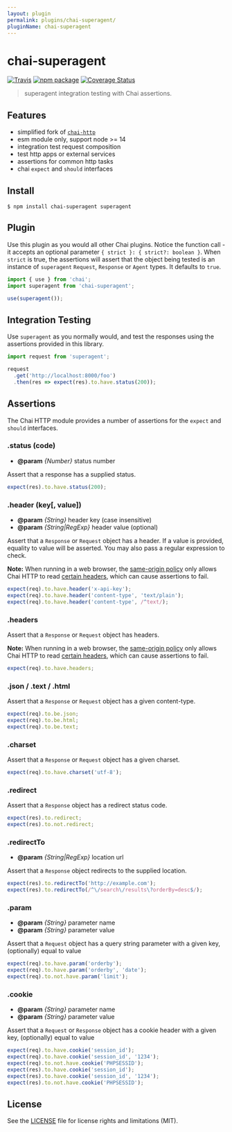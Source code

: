 ```yaml
---
layout: plugin
permalink: plugins/chai-superagent/
pluginName: chai-superagent
---
```


# chai-superagent

[![Travis][build-badge]][build]
[![npm package][npm-badge]][npm]
[![Coverage Status][coveralls-badge]][coveralls]

> superagent integration testing with Chai assertions.

## Features

- simplified fork of [`chai-http`](https://github.com/chaijs/chai-http)
- esm module only, support node >= 14
- integration test request composition
- test http apps or external services
- assertions for common http tasks
- chai `expect` and `should` interfaces

## Install

```
$ npm install chai-superagent superagent
```

## Plugin

Use this plugin as you would all other Chai plugins. Notice the function call - it accepts an optional parameter `{ strict }: { strict?: boolean }`. When `strict` is true, the assertions will assert that the object being tested is an instance of `superagent` `Request`, `Response` or `Agent` types. It defaults to `true`.

```js
import { use } from 'chai';
import superagent from 'chai-superagent';

use(superagent());
```

## Integration Testing

Use `superagent` as you normally would, and test
the responses using the assertions provided in this library.

```js
import request from 'superagent';

request
  .get('http://localhost:8000/foo')
  .then(res => expect(res).to.have.status(200));
```

## Assertions

The Chai HTTP module provides a number of assertions
for the `expect` and `should` interfaces.

### .status (code)

* **@param** _{Number}_ status number

Assert that a response has a supplied status.

```js
expect(res).to.have.status(200);
```

### .header (key[, value])

* **@param** _{String}_ header key (case insensitive)
* **@param** _{String|RegExp}_ header value (optional)

Assert that a `Response` or `Request` object has a header.
If a value is provided, equality to value will be asserted.
You may also pass a regular expression to check.

__Note:__ When running in a web browser, the
[same-origin policy](https://tools.ietf.org/html/rfc6454#section-3)
only allows Chai HTTP to read
[certain headers](https://www.w3.org/TR/cors/#simple-response-header),
which can cause assertions to fail.

```js
expect(req).to.have.header('x-api-key');
expect(req).to.have.header('content-type', 'text/plain');
expect(req).to.have.header('content-type', /^text/);
```

### .headers


Assert that a `Response` or `Request` object has headers.

__Note:__ When running in a web browser, the
[same-origin policy](https://tools.ietf.org/html/rfc6454#section-3)
only allows Chai HTTP to read
[certain headers](https://www.w3.org/TR/cors/#simple-response-header),
which can cause assertions to fail.

```js
expect(req).to.have.headers;
```

### .json / .text / .html


Assert that a `Response` or `Request` object has a given content-type.

```js
expect(req).to.be.json;
expect(req).to.be.html;
expect(req).to.be.text;
```

### .charset



Assert that a `Response` or `Request` object has a given charset.

```js
expect(req).to.have.charset('utf-8');
```

### .redirect


Assert that a `Response` object has a redirect status code.

```js
expect(res).to.redirect;
expect(res).to.not.redirect;
```

### .redirectTo

* **@param** _{String|RegExp}_ location url

Assert that a `Response` object redirects to the supplied location.

```js
expect(res).to.redirectTo('http://example.com');
expect(res).to.redirectTo(/^\/search\/results\?orderBy=desc$/);
```

### .param

* **@param** _{String}_ parameter name
* **@param** _{String}_ parameter value

Assert that a `Request` object has a query string parameter with a given
key, (optionally) equal to value

```js
expect(req).to.have.param('orderby');
expect(req).to.have.param('orderby', 'date');
expect(req).to.not.have.param('limit');
```

### .cookie

* **@param** _{String}_ parameter name
* **@param** _{String}_ parameter value

Assert that a `Request` or `Response` object has a cookie header with a
given key, (optionally) equal to value

```js
expect(req).to.have.cookie('session_id');
expect(req).to.have.cookie('session_id', '1234');
expect(req).to.not.have.cookie('PHPSESSID');
expect(res).to.have.cookie('session_id');
expect(res).to.have.cookie('session_id', '1234');
expect(res).to.not.have.cookie('PHPSESSID');
```

## License

See the [LICENSE](LICENSE.md) file for license rights and limitations (MIT).

[build-badge]: https://img.shields.io/github/workflow/status/dotcore64/chai-superagent/test/master?style=flat-square
[build]: https://github.com/dotcore64/chai-superagent/actions

[npm-badge]: https://img.shields.io/npm/v/chai-superagent.svg?style=flat-square
[npm]: https://www.npmjs.org/package/chai-superagent

[coveralls-badge]: https://img.shields.io/coveralls/dotcore64/chai-superagent/master.svg?style=flat-square
[coveralls]: https://coveralls.io/r/dotcore64/chai-superagent

